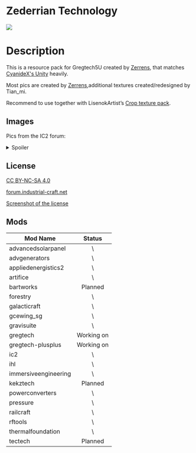# Zederrian Technology

![]( https://ftp.bmp.ovh/imgs/2020/10/6289f5d008844c8a.png )

# Description

This is a resource pack for Gregtech5U created by [Zerrens](https://forum.industrial-craft.net/core/user/12229-zerrens/), that matches [CyanideX's Unity](https://www.curseforge.com/minecraft/texture-packs/unity ) heavily.

Most pics are created by [Zerrens](https://forum.industrial-craft.net/core/user/12229-zerrens/),additional textures created/redesigned by Tian_mi.

Recommend to use together with LisenokArtist’s [Crop texture pack](https://github.com/LisenokArtist/GT5_crop_texturepack).

## Images

Pics from the IC2 forum:

<details>
  <summary>Spoiler</summary>
  <img src="https://ftp.bmp.ovh/imgs/2020/10/484e3ac8ebc0ca98.png" />
  <img src="https://ftp.bmp.ovh/imgs/2020/10/f5e0e23acfeac75f.png" />
  <img src="https://ftp.bmp.ovh/imgs/2020/10/ada0779ed243f412.png" />
  <img src="https://ftp.bmp.ovh/imgs/2020/10/b4b31db36318dcf8.png" />
  <img src="https://ftp.bmp.ovh/imgs/2020/10/bc7577b9e7874d13.png" />
  <img src="https://ftp.bmp.ovh/imgs/2020/10/f72b827b9449fce7.png" />
  <img src="https://ftp.bmp.ovh/imgs/2020/10/aa90f64d56ae3099.png" />
  <img src="https://ftp.bmp.ovh/imgs/2020/10/adfea679f0946d25.png" />
  <img src="https://ftp.bmp.ovh/imgs/2020/10/1380cc0fceb35a09.png" />
  <img src="https://ftp.bmp.ovh/imgs/2020/10/8110014e57486497.png" />
  <img src="https://ftp.bmp.ovh/imgs/2020/10/102778963956a283.png" />
  <img src="https://ftp.bmp.ovh/imgs/2020/10/d7ba3d02e64ecc1d.png" />
</details>

## License

[CC BY-NC-SA 4.0](http://creativecommons.org/licenses/by-nc-sa/4.0/deed.en)

[forum.industrial-craft.net](https://forum.industrial-craft.net/thread/11192-16x-ic2-gt5u-6-ae2-more-zederrian-technology-1-4-0/?postID=177688&highlight=zederrian#post177688)

[Screenshot of the license](https://i.imgur.com/3QeuL49.png)

## Mods

| Mod Name             |   Status   |
| -------------------- | :--------: |
| advancedsolarpanel   |     \      |
| advgenerators        |     \      |
| appliedenergistics2  |     \      |
| artifice             |     \      |
| bartworks            |  Planned   |
| forestry             |     \      |
| galacticraft         |     \      |
| gcewing_sg           |     \      |
| gravisuite           |     \      |
| gregtech             | Working on |
| gregtech-plusplus    | Working on |
| ic2                  |     \      |
| ihl                  |     \      |
| immersiveengineering |     \      |
| kekztech             |  Planned   |
| powerconverters      |     \      |
| pressure             |     \      |
| railcraft            |     \      |
| rftools              |     \      |
| thermalfoundation    |     \      |
| tectech              |  Planned   |
